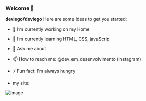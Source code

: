 ### Welcome 👋


**deviego/deviego** 
Here are some ideas to get you started:

- 🔭 I’m currently working on my Home 
- 🌱 I’m currently learning HTML, CSS, javaScrip
- 💬 Ask me about 
- 📫 How to reach me: @dev_em_desenvolvimento (instagram)
- ⚡ Fun fact: I'm always hungry

- my site:



![image](https://user-images.githubusercontent.com/73961367/119429629-921f7580-bce5-11eb-8a7f-54c6b58a4893.png)

